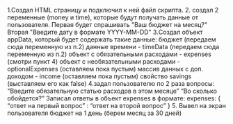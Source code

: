1.Создал HTML страницу и подключил к ней файл скрипта.
2. создал 2 переменные (money и time), которые будут получать данные от пользователя.
   Первая будет спрашивать "Ваш бюджет на месяц?"
   Вторая "Введите дату в формате YYYY-MM-DD"
3.Создал объект appData, который будет содержать такие данные:
   бюджет (передаем сюда переменную из п.2)
   данные времени - timeData (передаем сюда переменную из п.2)
   объект с обязательными расходами - expenses (смотри пункт 4)
   объект с необязательными расходами - optionalExpenses (оставляем пока пустым)
   массив данных с доп. доходом - income (оставляем пока пустым)
   свойство savings (выставляем его как false)
4.задал пользователю по 2 раза вопросы:
  “Введите обязательную статью расходов в этом месяце”
    “Во сколько обойдется?”
    Записал ответы в объект expenses в формате: 
    expenses: {
    “ответ на первый вопрос” : “ответ на второй вопрос”
    }
5. Вывел на экран пользователя бюджет на 1 день (берем месяц за 30 дней)
